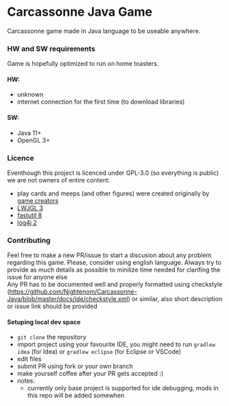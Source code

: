 # Carcassonne Java Game
Carcassonne game made in Java language to be useable anywhere.

### HW and SW requirements
Game is hopefully optimized to run on home toasters.

#### HW:
- unknown
- internet connection for the first time (to download libraries)
#### SW:
- Java 11+
- OpenGL 3+  

### Licence
Eventhough this project is licenced under GPL-3.0 (so everything is public) we are not owners of entire content:
- play cards and meeps (and other figures) were created originally by [game creators](https://www.hans-im-glueck.de/en/games/carcassonne.html)
- [LWJGL 3](https://github.com/LWJGL/lwjgl3)
- [fastutil 8](http://fastutil.di.unimi.it/)
- [log4j 2](https://logging.apache.org/log4j/2.x/index.html)

### Contributing
Feel free to make a new PR/issue to start a discusion about any problem regarding this game. Please, consider using english language. Always try to provide as much details as possible to minilize time needed for clarifing the issue for anyone else  
Any PR has to be documented well and properly formatted using checkstyle (<https://github.com/Nightenom/Carcassonne-Java/blob/master/docs/ide/checkstyle.xml>) or similar, also short description or issue link should be provided  

#### Setuping local dev space
- `git clone` the repository
- import project using your favourite IDE, you might need to run `gradlew idea` (for Idea) or `gradlew eclipse` (for Eclipse or VSCode)
- edit files
- submit PR using fork or your own branch
- make yourself coffee after your PR gets accepted :)
- notes:
  - currently only base project is supported for ide debugging, mods in this repo will be added somewhen
 
